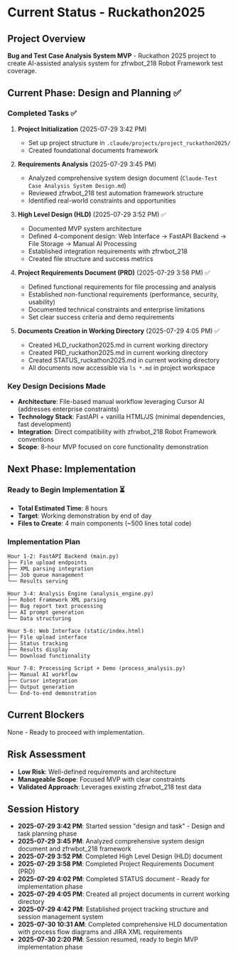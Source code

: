 # Current Status - Ruckathon2025

## Project Overview
**Bug and Test Case Analysis System MVP** - Ruckathon 2025 project to create AI-assisted analysis system for zfrwbot_218 Robot Framework test coverage.

## Current Phase: Design and Planning ✅

### Completed Tasks ✅
1. **Project Initialization** (2025-07-29 3:42 PM)
   - Set up project structure in `.claude/projects/project_ruckathon2025/`
   - Created foundational documents framework

2. **Requirements Analysis** (2025-07-29 3:45 PM)
   - Analyzed comprehensive system design document (`Claude-Test Case Analysis System Design.md`)
   - Reviewed zfrwbot_218 test automation framework structure
   - Identified real-world constraints and opportunities

3. **High Level Design (HLD)** (2025-07-29 3:52 PM) ✅
   - Documented MVP system architecture
   - Defined 4-component design: Web Interface → FastAPI Backend → File Storage → Manual AI Processing
   - Established integration requirements with zfrwbot_218
   - Created file structure and success metrics

4. **Project Requirements Document (PRD)** (2025-07-29 3:58 PM) ✅
   - Defined functional requirements for file processing and analysis
   - Established non-functional requirements (performance, security, usability)
   - Documented technical constraints and enterprise limitations
   - Set clear success criteria and demo requirements

5. **Documents Creation in Working Directory** (2025-07-29 4:05 PM) ✅
   - Created HLD_ruckathon2025.md in current working directory
   - Created PRD_ruckathon2025.md in current working directory
   - Created STATUS_ruckathon2025.md in current working directory
   - All documents now accessible via `ls *.md` in project workspace

### Key Design Decisions Made
- **Architecture**: File-based manual workflow leveraging Cursor AI (addresses enterprise constraints)
- **Technology Stack**: FastAPI + vanilla HTML/JS (minimal dependencies, fast development)
- **Integration**: Direct compatibility with zfrwbot_218 Robot Framework conventions
- **Scope**: 8-hour MVP focused on core functionality demonstration

## Next Phase: Implementation

### Ready to Begin Implementation ⏳
- **Total Estimated Time**: 8 hours
- **Target**: Working demonstration by end of day
- **Files to Create**: 4 main components (~500 lines total code)

### Implementation Plan
```
Hour 1-2: FastAPI Backend (main.py)
├── File upload endpoints
├── XML parsing integration  
├── Job queue management
└── Results serving

Hour 3-4: Analysis Engine (analysis_engine.py)
├── Robot Framework XML parsing
├── Bug report text processing
├── AI prompt generation
└── Data structuring

Hour 5-6: Web Interface (static/index.html)
├── File upload interface
├── Status tracking
├── Results display
└── Download functionality

Hour 7-8: Processing Script + Demo (process_analysis.py)
├── Manual AI workflow
├── Cursor integration
├── Output generation
└── End-to-end demonstration
```

## Current Blockers
None - Ready to proceed with implementation.

## Risk Assessment
- **Low Risk**: Well-defined requirements and architecture
- **Manageable Scope**: Focused MVP with clear constraints  
- **Validated Approach**: Leverages existing zfrwbot_218 test data

## Session History
- **2025-07-29 3:42 PM**: Started session "design and task" - Design and task planning phase
- **2025-07-29 3:45 PM**: Analyzed comprehensive system design document and zfrwbot_218 framework
- **2025-07-29 3:52 PM**: Completed High Level Design (HLD) document
- **2025-07-29 3:58 PM**: Completed Project Requirements Document (PRD)
- **2025-07-29 4:02 PM**: Completed STATUS document - Ready for implementation phase
- **2025-07-29 4:05 PM**: Created all project documents in current working directory
- **2025-07-29 4:42 PM**: Established project tracking structure and session management system
- **2025-07-30 10:31 AM**: Completed comprehensive HLD documentation with process flow diagrams and JIRA XML requirements
- **2025-07-30 2:20 PM**: Session resumed, ready to begin MVP implementation phase